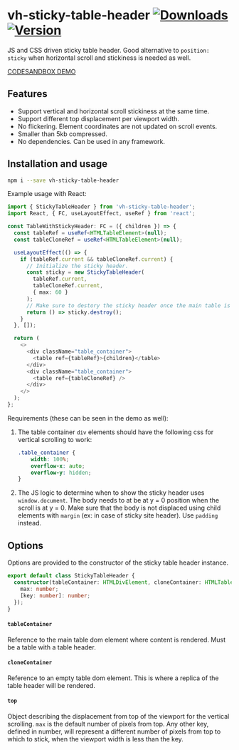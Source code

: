 # vh-sticky-table-header [![Downloads](https://badgen.net/npm/dw/vh-sticky-table-header)](https://www.npmjs.com/package/vh-sticky-table-header) [![Version](https://badgen.net/npm/v/vh-sticky-table-header)](https://www.npmjs.com/package/vh-sticky-table-header)

JS and CSS driven sticky table header. Good alternative to `position: sticky` when 
horizontal scroll and stickiness is needed as well.

[CODESANDBOX DEMO](https://codesandbox.io/s/vh-sticky-table-header-demo-euykw?file=/src/App.tsx&resolutionWidth=630&resolutionHeight=675)

## Features

- Support vertical and horizontal scroll stickiness at the same time.
- Support different top displacement per viewport width.
- No flickering. Element coordinates are not updated on scroll events.
- Smaller than 5kb compressed.
- No dependencies. Can be used in any framework.

## Installation and usage

```bash
npm i --save vh-sticky-table-header
```

Example usage with React:

```typescript jsx
import { StickyTableHeader } from 'vh-sticky-table-header';
import React, { FC, useLayoutEffect, useRef } from 'react';

const TableWithStickyHeader: FC = ({ children }) => {
  const tableRef = useRef<HTMLTableElement>(null);
  const tableCloneRef = useRef<HTMLTableElement>(null);

  useLayoutEffect(() => {
    if (tableRef.current && tableCloneRef.current) {
      // Initialize the sticky header.
      const sticky = new StickyTableHeader(
        tableRef.current,
        tableCloneRef.current,
        { max: 60 }
      );
      // Make sure to destory the sticky header once the main table is unmounted.
      return () => sticky.destroy();
    }
  }, []);

  return (
    <>
      <div className="table_container">
        <table ref={tableRef}>{children}</table>
      </div>
      <div className="table_container">
        <table ref={tableCloneRef} />
      </div>
    </>
  );
};
```

Requirements (these can be seen in the demo as well):

1. The table container `div` elements should have the following css for vertical scrolling to work:
    ```css
    .table_container {
        width: 100%;
        overflow-x: auto;
        overflow-y: hidden;
    }
    ```
2. The JS logic to determine when to show the sticky header uses `window.document`. The body needs to 
   at be at y = 0 position when the scroll is at y = 0. Make sure that the body is not displaced using 
   child elements with `margin` (ex: in case of sticky site header). Use `padding` instead.

## Options

Options are provided to the constructor of the sticky table header instance.

```typescript
export default class StickyTableHeader {
  constructor(tableContainer: HTMLDivElement, cloneContainer: HTMLTableElement, top: {
    max: number;
    [key: number]: number;
  });
}
```

#### `tableContainer`

Reference to the main table dom element where content is rendered. Must be a table with a table header.

#### `cloneContainer`

Reference to an empty table dom element. This is where a replica of the table header will be rendered.

#### `top`

Object describing the displacement from top of the viewport for the vertical scrolling.
`max` is the default number of pixels from top.
Any other key, defined in number, will represent a different number of pixels from top to which to stick,
when the viewport width is less than the key.
